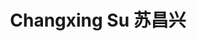 ---
layout: page
title: Changxing Su 苏昌兴
description: Master's Student<br />硕士研究生<br />&nbsp;
img: /assets/img/icon4.png
email: 12233060@mail.sustech.edu.cn
bio: >
    They are too lazy to leave anything here.
bio_cn: >
    这个人很懒，什么也没留下。
importance: 10
category: student
---